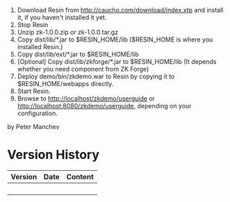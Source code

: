 1.  Download Resin from <http://caucho.com/download/index.xtp> and
    install it, if you haven't installed it yet.
2.  Stop Resin
3.  Unzip zk-1.0.0.zip or zk-1.0.0.tar.gz
4.  Copy dist/lib/\*.jar to \$RESIN_HOME/lib (\$RESIN_HOME is where you
    installed Resin.)
5.  Copy dist/lib/ext/\*.jar to \$RESIN_HOME/lib
6.  \[Optional\] Copy dist/lib/zkforge/\*.jar to \$RESIN_HOME/lib (It
    depends whether you need component from ZK Forge)
7.  Deploy demo/bin/zkdemo.war to Resin by copying it to
    \$RESIN_HOME/webapps directly.
8.  Start Resin.
9.  Browse to <http://localhost/zkdemo/userguide> or
    <http://localhost:8080/zkdemo/userguide>, depending on your
    configuration.

by Peter Manchev

# Version History

| Version | Date | Content |
|---------|------|---------|
|         |      |         |
